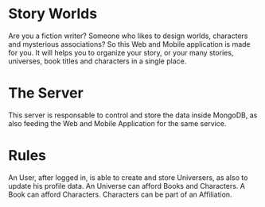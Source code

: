 # Story Worlds

Are you a fiction writer? Someone who likes to design worlds, characters and mysterious associations? So this Web and Mobile application is made for you. It will helps you to organize your story, or your many stories, universes, book titles and characters in a single place.

# The Server

This server is responsable to control and store the data inside MongoDB, as also feeding the Web and Mobile Application for the same service.


# Rules

An User, after logged in, is able to create and store Universers, as also to update his profile data.
An Universe can afford Books and Characters.
A Book can afford Characters.
Characters can be part of an Affiliation.
